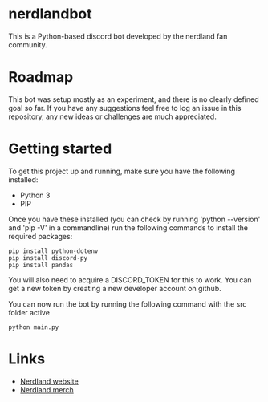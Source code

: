 # nerdlandbot
This is a Python-based discord bot developed by the nerdland fan community.

# Roadmap
This bot was setup mostly as an experiment, and there is no clearly defined goal so far.
If you have any suggestions feel free to log an issue in this repository, any new ideas or challenges are much appreciated.

# Getting started
To get this project up and running, make sure you have the following installed:
- Python 3
- PIP

Once you have these installed (you can check by running 'python --version' and 'pip -V' in a commandline) run the following commands to install the required packages:
```
pip install python-dotenv
pip install discord-py
pip install pandas
```

You will also need to acquire a DISCORD_TOKEN for this to work. You can get a new token by creating a new developer account on github.

You can now run the bot by running the following command with the src folder active
```
python main.py
```

# Links
* [Nerdland website](https://nerdland.be)
* [Nerdland merch](https://www.mistert.be/nerdland)